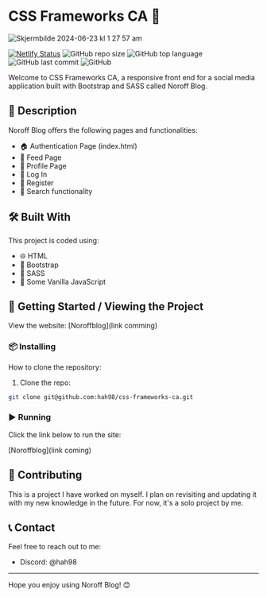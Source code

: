 # CSS Frameworks CA 🎨

![Skjermbilde 2024-06-23 kl  1 27 57 am](https://github.com/hah98/css-frameworks-ca/assets/74331454/fc25ad3a-e4a9-4095-b998-6a68b4d7023f)


[![Netlify Status](https://api.netlify.com/api/v1/badges/a286b586-527c-4548-8db0-8778544f0b1d/deploy-status)](https://app.netlify.com/sites/stalwart-daifuku-e289a0/deploys)
![GitHub repo size](https://img.shields.io/github/repo-size/hah98/css-frameworks-ca)
![GitHub top language](https://img.shields.io/github/languages/top/hah98/css-frameworks-ca)
![GitHub last commit](https://img.shields.io/github/last-commit/hah98/css-frameworks-ca)
![GitHub](https://img.shields.io/github/license/hah98/css-frameworks-ca)

Welcome to CSS Frameworks CA, a responsive front end for a social media application built with Bootstrap and SASS called Noroff Blog.

## 📜 Description

Noroff Blog offers the following pages and functionalities:

- 🏠 Authentication Page (index.html)
- 📜 Feed Page
- 👤 Profile Page
- 🔑 Log In
- 📝 Register
- 🔎 Search functionality

## 🛠️ Built With

This project is coded using:

- 🌐 HTML
- 💄 Bootstrap
- 🎨 SASS
- 📜 Some Vanilla JavaScript

## 🚀 Getting Started / Viewing the Project

View the website: [Noroffblog](link comming)

### 📦 Installing

How to clone the repository:

1. Clone the repo:

```bash
git clone git@github.com:hah98/css-frameworks-ca.git
```
### ▶️ Running

Click the link below to run the site:

[Noroffblog](link coming)

## 🤝 Contributing

This is a project I have worked on myself. I plan on revisiting and updating it with my new knowledge in the future. For now, it's a solo project by me.

## 📞 Contact

Feel free to reach out to me:

- Discord: @hah98

---

Hope you enjoy using Noroff Blog! 😊
